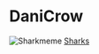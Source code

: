 # DaniCrow

![Sharkmeme](https://i2.wp.com/www.southernfriedscience.com/wp-content/uploads/2013/11/funny-shark-memes.png)
[Sharks](https://github.com/DaniCrow/Bioinformatics29)
